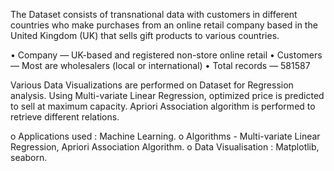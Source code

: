 The Dataset consists of transnational data with customers in different countries who make purchases from an online retail company based in the United Kingdom (UK) that sells gift products to various countries.

• Company — UK-based and registered non-store online retail
• Customers — Most are wholesalers (local or international)
• Total records — 581587

Various Data Visualizations are performed on Dataset for Regression analysis. Using Multi-variate Linear Regression, optimized price is predicted to sell at maximum capacity. Apriori Association algorithm is performed to retrieve different relations.

o Applications used : Machine Learning.
o Algorithms - Multi-variate Linear Regression, Apriori Association Algorithm.
o Data Visualisation : Matplotlib, seaborn.
